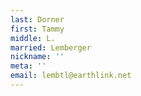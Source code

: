 ```yaml
---
last: Dorner
first: Tammy
middle: L.
married: Lemberger
nickname: ''
meta: ''
email: lembtl@earthlink.net
---
```

